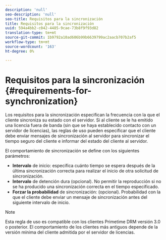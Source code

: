 ```yaml
---
description: 'null'
seo-description: 'null'
seo-title: Requisitos para la sincronización
title: Requisitos para la sincronización
uuid: 594a4bb2-c042-4485-9cae-73b8f9f93d82
translation-type: tm+mt
source-git-commit: 1b9792a10ad606b99b6639799ac2aacb707b2af5
workflow-type: tm+mt
source-wordcount: '163'
ht-degree: 0%

---
```



# Requisitos para la sincronización {#requirements-for-synchronization}

Los requisitos para la sincronización especifican la frecuencia con la que el cliente sincroniza su estado con el servidor. Si al cliente se le ha emitido una licencia fuera de banda (sin que se haya establecido contacto con un servidor de licencias), las reglas de uso pueden especificar que el cliente debe enviar mensajes de sincronización al servidor para sincronizar el tiempo seguro del cliente e informar del estado del cliente al servidor.

El comportamiento de sincronización se define con los siguientes parámetros:

* **Intervalo** de inicio: especifica cuánto tiempo se espera después de la última sincronización correcta para realizar el inicio de otra solicitud de sincronización.
* **Intervalo** de detención dura (opcional). No permitir la reproducción si no se ha producido una sincronización correcta en el tiempo especificado.
* **Forzar la probabilidad** de sincronización: (opcional). Probabilidad con la que el cliente debe enviar un mensaje de sincronización antes del siguiente intervalo de inicio.

>[!NOTE]
>
>Esta regla de uso es compatible con los clientes Primetime DRM versión 3.0 o posterior. El comportamiento de los clientes más antiguos depende de la versión mínima del cliente admitida por el servidor de licencias.

